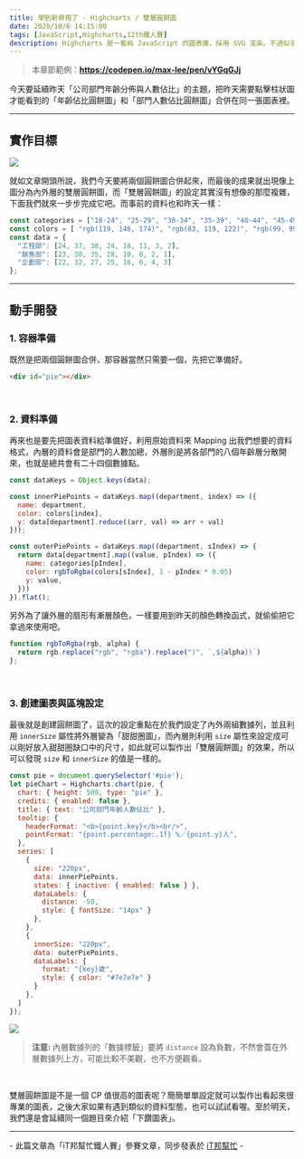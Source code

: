 ```yaml
---
title: 學到新資視了 - Highcharts / 雙層圓餅圖
date: 2020/10/6 14:15:00
tags: [JavaScript,Highcharts,12th鐵人賽]
description: Highcharts 是一套純 JavaScript 的圖表庫，採用 SVG 渲染。不過似乎是使用人數較少的關係，國內的相關文章寥寥可數，加上官方文件的中翻文本也是較舊的版號，所以這次希望能以一個使用過 Highcharts 的開發者角度來跟各位介紹它，希望以我的使用經驗可以讓大家認識 Highcharts 的強大功能與應用，那就先來看看它的優點與特性吧！
---
```


> 本章節範例：**https://codepen.io/max-lee/pen/vYGqGJj**

今天要延續昨天「公司部門年齡分佈與人數佔比」的主題，把昨天需要點擊柱狀圖才能看到的「年齡佔比圓餅圖」和「部門人數佔比圓餅圖」合併在同一張圖表裡。

---

## 實作目標

<img src="/img/content/highcharts-22/case.png" style="max-width: 800px;" />

<br/>

就如文章開頭所說，我們今天要將兩個圓餅圖合併起來，而最後的成果就出現像上圖分為內外層的雙層圓餅圖，而「雙層圓餅圖」的設定其實沒有想像的那麼複雜，下面我們就來一步步完成它吧。而事前的資料也和昨天一樣：

```javascript
const categories = ["18-24", "25-29", "30-34", "35-39", "40-44", "45-49", "50-54", "55+"];
const colors = [ "rgb(119, 146, 174)", "rgb(83, 119, 122)", "rgb(99, 99, 104)"];
const data = {
  "工程部": [24, 37, 30, 24, 18, 11, 3, 2],
  "銷售部": [23, 30, 35, 28, 10, 8, 2, 1],
  "企劃部": [22, 32, 27, 25, 16, 6, 4, 3]
};
```

---

## 動手開發

### 1. 容器準備

既然是把兩個圓餅圖合併，那容器當然只需要一個，先把它準備好。

```html
<div id="pie"></div>
```

<br/>

### 2. 資料準備

再來也是要先把圖表資料給準備好，利用原始資料來 Mapping 出我們想要的資料格式，內層的資料會是部門的人數加總，外層則是將各部門的八個年齡層分散開來，也就是總共會有二十四個數據點。

```javascript
const dataKeys = Object.keys(data);

const innerPiePoints = dataKeys.map((department, index) => ({
  name: department,
  color: colors[index],
  y: data[department].reduce((arr, val) => arr + val)
}));

const outerPiePoints = dataKeys.map((department, sIndex) => {
  return data[department].map((value, pIndex) => ({
    name: categories[pIndex],
    color: rgbToRgba(colors[sIndex], 1 - pIndex * 0.05)
    y: value,
  }))
}).flat();
```

另外為了讓外層的扇形有漸層顏色，一樣要用到昨天的顏色轉換函式，就偷偷把它拿過來使用吧。

```javascript
function rgbToRgba(rgb, alpha) {
  return rgb.replace("rgb", "rgba").replace(")", `,${alpha})`)
};
```

<br/>

### 3. 創建圖表與區塊設定

最後就是創建圓餅圖了，這次的設定重點在於我們設定了內外兩組數據列，並且利用 `innerSize` 屬性將外層變為「甜甜圈圖」，而內層則利用 `size` 屬性來設定成可以剛好放入甜甜圈缺口中的尺寸，如此就可以製作出「雙層圓餅圖」的效果，所以可以發現 `size` 和 `innerSize` 的值是一樣的。

```javascript
const pie = document.querySelector('#pie');
let pieChart = Highcharts.chart(pie, {
  chart: { height: 500, type: "pie" },
  credits: { enabled: false },
  title: { text: "公司部門年齡人數佔比" },
  tooltip: {
    headerFormat: "<b>{point.key}</b><br/>",
    pointFormat: "{point.percentage:.1f} %／{point.y}人",
  },
  series: [
    { 
      size: "220px",
      data: innerPiePoints,
      states: { inactive: { enabled: false } },
      dataLabels: {
        distance: -50,
        style: { fontSize: "14px" }
      },
    },
    {
      innerSize: "220px",
      data: outerPiePoints,
      dataLabels: {
        format: "{key}歲",
        style: { color: "#7e7e7e" }
      }
    },
  ]
});
```

<img src="/img/content/highcharts-22/inner.png" style="max-width: 900px;" />

> **注意:** 內層數據列的「數據標籤」要將 `distance` 設為負數，不然會蓋在外層數據列上方，可能比較不美觀，也不方便觀看。

<br/>

雙層圓餅圖是不是一個 CP 值很高的圖表呢？簡簡單單設定就可以製作出看起來很專業的圖表，之後大家如果有遇到類似的資料型態，也可以試試看喔。至於明天，我們還是會延續同一個題目來介紹「下鑽圖表」。

---

\- 此篇文章為「iT邦幫忙鐵人賽」參賽文章，同步發表於 [iT邦幫忙](https://ithelp.ithome.com.tw/articles/10249790) -
